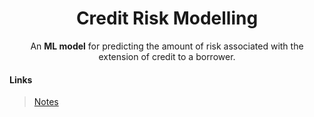 <h1 align="center">Credit Risk Modelling</h1>

<p align="center">An <b>ML model</b> for predicting the amount of risk associated with the extension of credit to a borrower.</p>

#### Links
> [Notes](https://drive.google.com/drive/folders/1J4IHFxI6vVhDrjr0lkJxrV3qz5sKOSqV?usp=drive_link)

